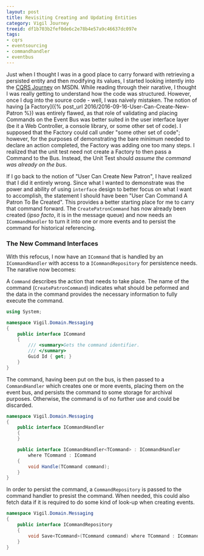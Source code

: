 ```yaml
---
layout: post
title: Revisiting Creating and Updating Entities
category: Vigil Journey
treeid: df1b703b2fef0de6c2e78b4e57a9c46637dc097e
tags:
- cqrs
- eventsourcing
- commandhandler
- eventbus
---
```


Just when I thought I was in a good place to carry forward with retrieving a persisted entity and then modifying its values, I started looking intently into the [CQRS Journey](https://msdn.microsoft.com/en-us/library/jj554200.aspx) on MSDN. While reading through their narative, I thought I was really getting to understand how the code was structured. However, once I dug into the source code - well, I was naively mistaken. The notion of having [a Factory]({% post_url 2016/2016-09-16-User-Can-Create-New-Patron %}) was entirely flawed, as that role of validating and placing Commands on the Event Bus was better suited in the user interface layer (be it a Web Controller, a console library, or some other set of code). I supposed that the Factory could call under "some other set of code"; however, for the purposes of demonstrating the bare minimum needed to declare an action completed, the Factory was adding one too many steps. I realized that the unit test need not create a Factory to then pass a Command to the Bus. Instead, the Unit Test should _assume the command was already on the bus_.

If I go back to the notion of "User Can Create New Patron", I have realized that I did it entirely wrong. Since what I wanted to demonstrate was the power and ability of using `interface` design to better focus on what I want to accomplish, the statement I should have been "User Can Command A Patron To Be Created". This provides a better starting place for me to carry that command forward. The `CreatePatronCommand` has now already been created (_ipso facto_, it is in the message queue) and now needs an `ICommandHandler` to turn it into one or more events and to persist the command for historical referencing.

### The New Command Interfaces

With this refocus, I now have an `ICommand` that is handled by an `ICommandHandler` with access to a `ICommandRepository` for persistence needs. The narative now becomes:

A `Command` describes the action that needs to take place. The name of the command (`CreatePatronCommand`) indicates what should be peformed and the data in the command provides the necessary information to fully execute the command.

```csharp
using System;

namespace Vigil.Domain.Messaging
{
    public interface ICommand
    {
        /// <summary>Gets the command identifier.
        /// </summary>
        Guid Id { get; }
    }
}
```

The command, having been put on the bus, is then passed to a `CommandHandler` which creates one or more events, placing them on the event bus, and persists the command to some storage for archival purposes. Otherwise, the command is of no further use and could be discarded.

```csharp
namespace Vigil.Domain.Messaging
{
    public interface ICommandHandler
    {
    }

    public interface ICommandHandler<TCommand> : ICommandHandler
        where TCommand : ICommand
    {
        void Handle(TCommand command);
    }
}
```

In order to persist the command, a `CommandRepository` is passed to the command handler to presist the command. When needed, this could also fetch data if it is required to do some kind of look-up when creating events.

```csharp
namespace Vigil.Domain.Messaging
{
    public interface ICommandRepository
    {
        void Save<TCommand>(TCommand command) where TCommand : ICommand;
    }
}
```